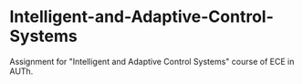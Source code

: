 # Intelligent-and-Adaptive-Control-Systems
Assignment for "Intelligent and Adaptive Control Systems" course of ECE in AUTh. 
